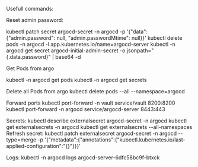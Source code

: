 Usefull commands:

Reset admin password:

kubectl patch secret argocd-secret -n argocd -p '{"data": {"admin.password": null, "admin.passwordMtime": null}}'
kubectl delete pods -n argocd -l app.kubernetes.io/name=argocd-server
kubectl -n argocd get secret argocd-initial-admin-secret -o jsonpath="{.data.password}" | base64 -d


Get Pods from argo

kubectl -n argocd get pods
kubectl -n argocd get secrets

Delete all Pods from argo
kubectl delete pods --all --namespace=argocd

Forward ports
kubectl port-forward -n vault service/vault 8200:8200
kubectl port-forward -n argocd service/argocd-server 8443:443


Secrets:
kubectl describe externalsecret argocd-secret  -n argocd
kubectl get externalsecrets -n argocd
kubectl get externalsecrets --all-namespaces
Refresh secret: kubectl patch externalsecret argocd-secret -n argocd --type=merge -p '{"metadata":{"annotations":{"kubectl.kubernetes.io/last-applied-configuration":"{}"}}}'

Logs:
kubectl -n argocd logs  argocd-server-6dfc58bc9f-btxck

